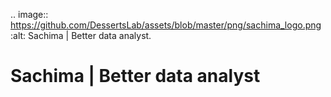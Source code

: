.. image:: https://github.com/DessertsLab/assets/blob/master/png/sachima_logo.png 
    :alt: Sachima | Better data analyst.

Sachima | Better data analyst 
=============================
